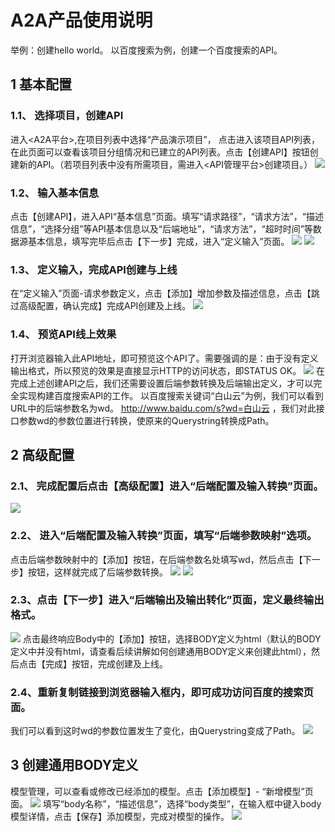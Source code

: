 # A2A产品使用说明
举例：创建hello world。
以百度搜索为例，创建一个百度搜索的API。

## 1  基本配置
### 1.1、   选择项目，创建API
进入<A2A平台>,在项目列表中选择“产品演示项目”， 点击进入该项目API列表，在此页面可以查看该项目分组情况和已建立的API列表。点击【创建API】按钮创建新的API。（若项目列表中没有所需项目，需进入<API管理平台>创建项目。）
![](https://github.com/zhangwanjun111/OrchsymHelp/raw/master/A2A/image.png)
### 1.2、   输入基本信息
点击【创建API】，进入API“基本信息”页面。填写“请求路径”，“请求方法”，“描述信息”，“选择分组”等API基本信息以及“后端地址”，“请求方法”，“超时时间”等数据源基本信息，填写完毕后点击【下一步】完成，进入“定义输入”页面。
![](https://github.com/zhangwanjun111/OrchsymHelp/raw/master/A2A/image%201.png)
![](https://github.com/zhangwanjun111/OrchsymHelp/raw/master/A2A/image%202.png)
### 1.3、   定义输入，完成API创建与上线
在“定义输入”页面-请求参数定义，点击【添加】增加参数及描述信息，点击【跳过高级配置，确认完成】完成API创建及上线。
![](https://github.com/zhangwanjun111/OrchsymHelp/raw/master/A2A/image%203.png)
### 1.4、   预览API线上效果 
打开浏览器输入此API地址，即可预览这个API了。需要强调的是：由于没有定义输出格式，所以预览的效果是直接显示HTTP的访问状态，即STATUS OK。
![](https://github.com/zhangwanjun111/OrchsymHelp/raw/master/A2A/C32E3E49-31FC-4E8C-A091-ECECDA98E987.png)
在完成上述创建API之后，我们还需要设置后端参数转换及后端输出定义，才可以完全实现构建百度搜索API的工作。
以百度搜索关键词“白山云”为例，我们可以看到URL中的后端参数名为wd。 http://www.baidu.com/s?wd=白山云 ，我们对此接口参数wd的参数位置进行转换，使原来的Querystring转换成Path。

## 2  高级配置
### 2.1、   完成配置后点击【高级配置】进入“后端配置及输入转换”页面。
![](https://github.com/zhangwanjun111/OrchsymHelp/raw/master/A2A/image%204.png)
###   2.2、 进入“后端配置及输入转换”页面，填写“后端参数映射”选项。        
点击后端参数映射中的【添加】按钮，在后端参数名处填写wd，然后点击【下一步】按钮，这样就完成了后端参数转换。 
![](https://github.com/zhangwanjun111/OrchsymHelp/raw/master/A2A/image%205.png)
![](https://github.com/zhangwanjun111/OrchsymHelp/raw/master/A2A/image%206.png)
### 2.3、点击【下一步】进入“后端输出及输出转化”页面，定义最终输出格式。
![](https://github.com/zhangwanjun111/OrchsymHelp/raw/master/A2A/image%207.png)
点击最终响应Body中的【添加】按钮，选择BODY定义为html（默认的BODY定义中并没有html，请查看后续讲解如何创建通用BODY定义来创建此html），然后点击【完成】按钮，完成创建及上线。
### 2.4、重新复制链接到浏览器输入框内，即可成功访问百度的搜索页面。
我们可以看到这时wd的参数位置发生了变化，由Querystring变成了Path。
![](https://github.com/zhangwanjun111/OrchsymHelp/raw/master/A2A/50797B34-2F21-49B5-ABF0-43CA9ED3000D.png)

## 3  创建通用BODY定义
模型管理，可以查看或修改已经添加的模型。点击【添加模型】- “新增模型”页面。
![](https://github.com/zhangwanjun111/OrchsymHelp/raw/master/A2A/image%208.png)
填写“body名称”，“描述信息”，选择“body类型”，在输入框中键入body模型详情，点击【保存】添加模型，完成对模型的操作。
![](https://github.com/zhangwanjun111/OrchsymHelp/raw/master/A2A/image%209.png)
